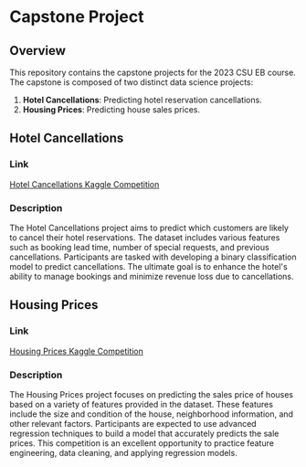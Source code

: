 # Capstone Project

## Overview
This repository contains the capstone projects for the 2023 CSU EB course. The capstone is composed of two distinct data science projects:
1. **Hotel Cancellations**: Predicting hotel reservation cancellations.
2. **Housing Prices**: Predicting house sales prices.

## Hotel Cancellations

### Link
[Hotel Cancellations Kaggle Competition](https://www.kaggle.com/competitions/playground-series-s3e7/data)

### Description
The Hotel Cancellations project aims to predict which customers are likely to cancel their hotel reservations. The dataset includes various features such as booking lead time, number of special requests, and previous cancellations. Participants are tasked with developing a binary classification model to predict cancellations. The ultimate goal is to enhance the hotel's ability to manage bookings and minimize revenue loss due to cancellations.

## Housing Prices

### Link
[Housing Prices Kaggle Competition](https://www.kaggle.com/competitions/house-prices-advanced-regression-techniques/overview)

### Description
The Housing Prices project focuses on predicting the sales price of houses based on a variety of features provided in the dataset. These features include the size and condition of the house, neighborhood information, and other relevant factors. Participants are expected to use advanced regression techniques to build a model that accurately predicts the sale prices. This competition is an excellent opportunity to practice feature engineering, data cleaning, and applying regression models.

